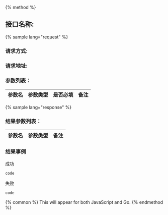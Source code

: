 {% method %}
## 接口名称:
{% sample lang="request" %}
### 请求方式:
### 请求地址:
### 参数列表：

| 参数名 | 参数类型 | 是否必填 | 备注 |
| --- | --- | --- | --- |

{% sample lang="response" %}
### 结果参数列表：

| 参数名 | 参数类型 | 备注 |
| --- | --- | --- |

### 结果事例
成功 
```
code
```
失败
```
code
```

{% common %}
This will appear for both JavaScript and Go.
{% endmethod %}